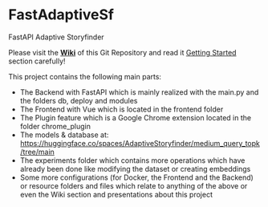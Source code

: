 # FastAdaptiveSf

FastAPI Adaptive Storyfinder

Please visit the [**Wiki**](https://github.com/p1k0pan/FastAdaptiveSf/wiki) of this Git Repository and read it [Getting Started](https://github.com/p1k0pan/FastAdaptiveSf/wiki/1.-Getting-Started) section carefully!

This project contains the following main parts:
- The Backend with FastAPI which is mainly realized with the main.py and the folders db, deploy and modules
- The Frontend with Vue which is located in the frontend folder
- The Plugin feature which is a Google Chrome extension located in the folder chrome_plugin
- The models & database at: https://huggingface.co/spaces/AdaptiveStoryfinder/medium_query_topk/tree/main
- The experiments folder which contains more operations which have already been done like modifying the dataset or creating embeddings
- Some more configurations (for Docker, the Frontend and the Backend) or resource folders and files which relate to anything of the above or even the Wiki section and presentations about this project

